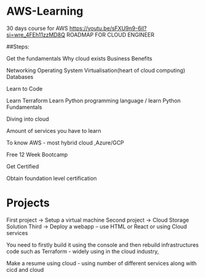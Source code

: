 # AWS-Learning
30 days course for AWS
https://youtu.be/sFXU9n9-6iI?si=wre_4FEh11zzMD8Q 
ROADMAP FOR CLOUD ENGINEER

##Steps:

Get the fundamentals
Why cloud exists
Business Benefits

Networking
Operating System
Virtualisation(heart of cloud computing)
Databases

Learn to Code

Learn Terraform
Learn Python programming language / learn Python Fundamentals

Diving into cloud

Amount of services you have to learn

To know AWS - most hybrid cloud
   ,Azure/GCP

Free 12 Week Bootcamp



Get Certified

Obtain foundation level certification

# Projects

First project → Setup a virtual machine
Second project → Cloud Storage Solution
Third → Deploy a webapp – use HTML or React or using Cloud services

You need to firstly build it using the console and then rebuild infrastructures code such as Terraform - widely  using in the cloud industry, 

Make a resume using cloud - using number of different services along with cicd and cloud
